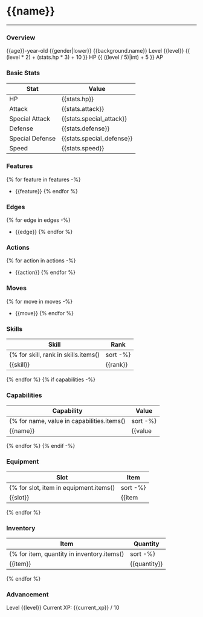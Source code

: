 # {{name}}
------------------------------------------------------------------------

### Overview
{{age}}-year-old {{gender|lower}} {{background.name}}
Level {{level}}
{{ (level * 2) + (stats.hp * 3) + 10 }} HP
{{ ((level / 5)|int) + 5 }} AP

### Basic Stats
| Stat              | Value |
| ----------------- | ----- |
| HP                | {{stats.hp}} |
| Attack            | {{stats.attack}} |
| Special Attack    | {{stats.special_attack}} |
| Defense           | {{stats.defense}} |
| Special Defense   | {{stats.special_defense}} |
| Speed             | {{stats.speed}} |

### Features
{% for feature in features -%}
* {{feature}}
{% endfor %}
### Edges
{% for edge in edges -%}
* {{edge}}
{% endfor %}
### Actions
{% for action in actions -%}
* {{action}}
{% endfor %}
### Moves
{% for move in moves -%}
* {{move}}
{% endfor %}
### Skills
| Skill         | Rank |
| ------------- | ---- |
{% for skill, rank in skills.items()|sort -%}
| {{skill}} | {{rank}} |
{% endfor %}
{% if capabilities -%}
### Capabilities
| Capability    | Value |
| ------------- | ----- |
{% for name, value in capabilities.items()|sort -%}
| {{name}} | {{value|default('', True)}} |
{% endfor %}
{% endif -%}
### Equipment
| Slot          | Item |
| ------------- | ---- |
{% for slot, item in equipment.items()|sort -%}
| {{slot}} | {{item|default("empty", True)}} |
{% endfor %}
### Inventory
| Item          | Quantity |
| ------------- | -------- |
{% for item, quantity in inventory.items()|sort -%}
| {{item}} | {{quantity}} |
{% endfor %}
### Advancement
Level {{level}}
Current XP: {{current_xp}} / 10
